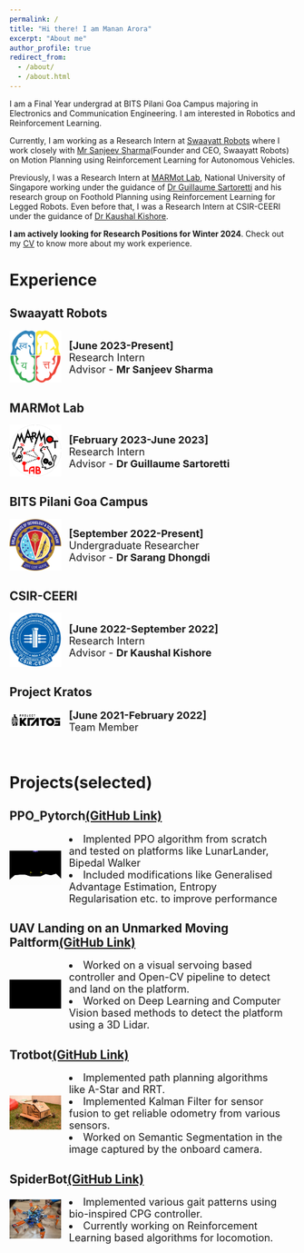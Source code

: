 ```yaml
---
permalink: /
title: "Hi there! I am Manan Arora"
excerpt: "About me"
author_profile: true
redirect_from: 
  - /about/
  - /about.html
---
```


I am a Final Year undergrad at BITS Pilani Goa Campus majoring in Electronics and Communication Engineering. I am interested in Robotics and Reinforcement Learning.

Currently, I am working as a Research Intern at [Swaayatt Robots](https://www.swaayattrobots.com/) where I work closely with [Mr Sanjeev Sharma](https://www.swaayattrobots.com/)(Founder and CEO, Swaayatt Robots) on Motion Planning using Reinforcement Learning for Autonomous Vehicles.

Previously, I was a Research Intern at [MARMot Lab](https://www.marmotlab.org/), National University of Singapore working under the guidance of [Dr Guillaume Sartoretti](https://www.marmotlab.org/bio.html) and his research group on Foothold Planning using Reinforcement Learning for Legged Robots. Even before that, I was a Research Intern at CSIR-CEERI under the guidance of [Dr Kaushal Kishore](https://www.ceeri.res.in/profiles/kaushal-kishore/).

**I am actively looking for Research Positions for Winter 2024**. Check out my [CV](/files/MananAroraCV1.pdf) to know more about my work experience.

# Experience
## Swaayatt Robots
<div class="row"> 
  <span style="width:20%; height:auto; display: inline-block; justify-content:center; vertical-align: middle;"><img src="/images/swaayatt.png" alt="Swaayatt Logo" style="max-width:90%; height:auto; object-fit: contain; margin:auto;"></span>
  <span style="width:75%; height:auto; display: inline-block; vertical-align: middle;font-size:large;"><b>[June 2023-Present]</b><br>Research Intern<br>Advisor - <b>Mr Sanjeev Sharma</b></span>
</div>

## MARMot Lab
<div class="row"> 
  <span style="width:20%; height:auto; display: inline-block; justify-content:center; vertical-align: middle;"><img src="/images/MARMot_lab.png" alt="Swaayatt Logo" style="max-width:90%; height:auto; object-fit: contain; margin:auto;"></span>
  <span style="width:75%; height:auto; display: inline-block; vertical-align: middle;font-size:large;"><b>[February 2023-June 2023]</b><br>Research Intern<br>Advisor - <b>Dr Guillaume Sartoretti</b></span>
</div>

## BITS Pilani Goa Campus
<div class="row"> 
  <span style="width:20%; height:auto; display: inline-block; justify-content:center; vertical-align: middle;"><img src="/images/site-logo.png" alt="Swaayatt Logo" style="max-width:90%; height:auto; object-fit: contain; margin:auto;"></span>
  <span style="width:75%; height:auto; display: inline-block; vertical-align: middle;font-size:large;"><b>[September 2022-Present]</b><br>Undergraduate Researcher<br>Advisor - <b>Dr Sarang Dhongdi</b></span>
</div>

## CSIR-CEERI
<div class="row"> 
  <span style="width:20%; height:auto; display: inline-block; justify-content:center; vertical-align: middle;"><img src="/images/CEERI.webp" alt="Swaayatt Logo" style="max-width:90%; height:auto; object-fit: contain; margin:auto;"></span>
  <span style="width:75%; height:auto; display: inline-block; vertical-align: middle;font-size:large;"><b>[June 2022-September 2022]</b><br>Research Intern<br>Advisor - <b>Dr Kaushal Kishore</b></span>
</div>

## Project Kratos
<div class="row"> 
  <span style="width:20%; height:auto; display: inline-block; justify-content:center; vertical-align: middle;"><img src="/images/kratos.png" alt="Swaayatt Logo" style="max-width:90%; height:auto; object-fit: contain; margin:auto;"></span>
  <span style="width:75%; height:auto; display: inline-block; vertical-align: middle;font-size:large;"><b>[June 2021-February 2022]</b><br>Team Member</span>
</div>  
<p>&nbsp;</p>

# Projects(selected)

## PPO_Pytorch[(GitHub Link)](https://github.com/Manaro-Alpha/PPO_PyTorch)
<div class="row"> 
  <span style="width:20%; height:auto; display: inline-block; justify-content:center; vertical-align: middle;"><img src="/images/rl-video-LunarLanderContinuous-v2-episode-1000 .gif" alt="Spiderbot image" style="max-width:90%; height:auto; object-fit: contain; margin:auto;"></span>
  <span style="width:75%; height:auto; display: inline-block; vertical-align: middle;font-size:large;"><li>Implented PPO algorithm from scratch and tested on platforms like LunarLander, Bipedal Walker</li><li>Included modifications like Generalised Advantage Estimation, Entropy Regularisation etc. to improve performance</li></span>
</div>

## UAV Landing on an Unmarked Moving Paltform[(GitHub Link)](https://github.com/Manaro-Alpha/Drone-Landing-on-an-unamrked-moving-platform)
<div class="row"> 
  <span style="width:20%; height:auto; display: inline-block; justify-content:center; vertical-align: middle;"><img src="/images/lanfinGIF.gif" alt="Landing GIF" style="max-width:90%; height:auto; object-fit: contain; margin:auto;"></span>
  <span style="width:75%; height:auto; display: inline-block; vertical-align: middle;font-size:large;"><li>Worked on a visual servoing based controller and Open-CV pipeline to detect and land on the platform.</li><li>Worked on Deep Learning and Computer Vision based methods to detect the platform using a 3D Lidar.</li></span>
</div>

## Trotbot[(GitHub Link)]("https://github.com/ERC-BPGC/RAIN")
<div class="row"> 
  <span style="width:20%; height:auto; display: inline-block; justify-content:center; vertical-align: middle;"><img src="/images/trotbot.jpg" alt="Trotbot image" style="max-width:90%; height:auto; object-fit: contain; margin:auto;"></span>
  <span style="width:75%; height:auto; display: inline-block; vertical-align: middle;font-size:large;"><li>Implemented path planning algorithms like A-Star and RRT.</li><li>Implemented Kalman Filter for sensor fusion to get reliable odometry from various sensors.</li><li>Worked on Semantic Segmentation in the image captured by the onboard camera.</li></span>
</div>

## SpiderBot[(GitHub Link)](https://github.com/ERC-BPGC/SpiderBot)
<div class="row"> 
  <span style="width:20%; height:auto; display: inline-block; justify-content:center; vertical-align: middle;"><img src="/images/spiderbot.jpeg" alt="Spiderbot image" style="max-width:90%; height:auto; object-fit: contain; margin:auto;"></span>
  <span style="width:75%; height:auto; display: inline-block; vertical-align: middle;font-size:large;"><li>Implemented various gait patterns using bio-inspired CPG controller.</li><li>Currently working on Reinforcement Learning based algorithms for locomotion.</li></span>
</div>